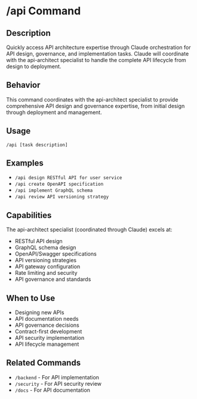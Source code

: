 # /api Command

## Description
Quickly access API architecture expertise through Claude orchestration for API design, governance, and implementation tasks. Claude will coordinate with the api-architect specialist to handle the complete API lifecycle from design to deployment.

## Behavior
This command coordinates with the api-architect specialist to provide comprehensive API design and governance expertise, from initial design through deployment and management.

## Usage
```
/api [task description]
```

## Examples
- `/api design RESTful API for user service`
- `/api create OpenAPI specification`
- `/api implement GraphQL schema`
- `/api review API versioning strategy`

## Capabilities
The api-architect specialist (coordinated through Claude) excels at:
- RESTful API design
- GraphQL schema design
- OpenAPI/Swagger specifications
- API versioning strategies
- API gateway configuration
- Rate limiting and security
- API governance and standards

## When to Use
- Designing new APIs
- API documentation needs
- API governance decisions
- Contract-first development
- API security implementation
- API lifecycle management

## Related Commands
- `/backend` - For API implementation
- `/security` - For API security review
- `/docs` - For API documentation
